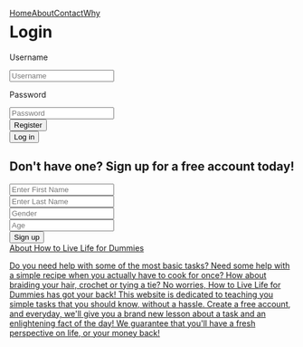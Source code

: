 <html>
<head>
<style>
ul {
    list-style-type: none;
    margin: 0;
    padding: 0;
}
li {
    float: left;
}

a:link, a:visited {
    display: block;
    width: 120px;
    background-color: yellowgreen;
    color: white;
    text-decoration: none;
    text-align: center;
    font-weight: bold;
    text-transform: uppercase;
    padding: 5px;
}
a:hover, a:active {
	background-color: green;
}
</style>
</head>
<body>
<div class="nav_bar">
<ul>
<li><a href="/howtolivelifefordummies">Home</a></li>
<li><a href="./about.html">About</a></li>
<li><a href="./contact.html">Contact</a></li>
<li><a href="./dailyfact.html">Why</a></li>
</ul>
</div>
</body>

<body>
<h1>Login</h1>
<div id="wrapper">
   <form method="POST" action="index.php" onsubmit="return Validate()" name="vform">
        <div>
<p>Username</p>
<div>
<input type "text" name="username" class="textInput" placeholder="Username">
<div id="name_error" class="val_error"></div>
</div>
<p>Password</p>
<div>
<input type="password" name="password" class="textInput" placeholder="Password">
</div>
<div>
<input type="submit" value="Register" class="btn" name="register">
</div>
<button>Log in</button>


<h2>Don't have one? Sign up for a free account today!</h2>
<link rel="stylesheet" type="text/css" href="css/style.css">
   <link rel="stylesheet" type="text/css" href="css/font-awesome.css">
 <body>
    <div class="container">
    <form>
    <div class="form-input">
    <input type="text" name="First Name" placeholder= "Enter First Name">
    </div>
    <div class="form-input">
    <input type="text" name="Last Name" placeholder= "Enter Last Name">
    </div>
    <div class="form-input">
      <input type="Gender" name="Gender" placeholder= "Gender">
      </div>
    <div class="form-input">
      <input type="Age" name="Age" placeholder= "Age">
      </div>
      <button>Sign up</button>
    </form>
    </div>
    </body>
    </html>

<a href ="./about.html">
<head>
About How to Live Life for Dummies
</head>
<body>
<p>Do you need help with some of the most basic tasks? Need some help with a simple recipe when you actually have to cook for once? How about braiding your hair, crochet or tying a tie? No worries, How to Live Life for Dummies has got your back! This website is dedicated to teaching you simple tasks that you should know, without a hassle. Create a free account, and everyday, we'll give you a brand new lesson about a task and an enlightening fact of the day! We guarantee that you'll have a fresh perspective on life, or your money back!</p>
</body>





